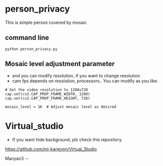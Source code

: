 # person_privacy
This is simple person covered by mosaic


## command line

```
python person_privacy.py 

```

## Mosaic level adjustment parameter
- and you can modify resolution, if you want to change resolution
- cam fps depends on resolution, processors.. You can modify as you like.

```
# Set the video resolution to 1280x720
cap.set(cv2.CAP_PROP_FRAME_WIDTH, 1280)
cap.set(cv2.CAP_PROP_FRAME_HEIGHT, 720)

mosaic_level = 16  # Adjust mosaic level as desired

```

# Virtual_studio
- If you want hide background, plz check this repository.

https://github.com/mi-kaneyon/Virtual_Studio

Manyan3 --
